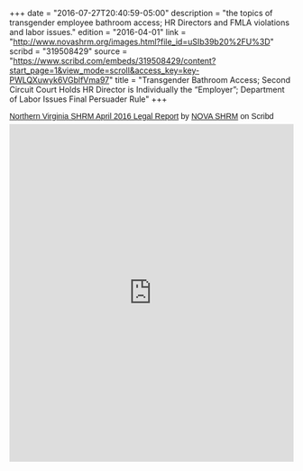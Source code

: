 +++
date = "2016-07-27T20:40:59-05:00"
description = "the topics of transgender employee bathroom access; HR Directors and FMLA violations and labor issues."
edition = "2016-04-01"
link = "http://www.novashrm.org/images.html?file_id=uSIb39b20%2FU%3D"
scribd = "319508429"
source = "https://www.scribd.com/embeds/319508429/content?start_page=1&view_mode=scroll&access_key=key-PWLQXuwyk6VGblfVma97"
title = "Transgender Bathroom Access; Second Circuit Court Holds HR Director is Individually the “Employer”; Department of Labor Issues Final Persuader Rule"
+++

<p  style=" margin: 12px auto 6px auto; font-family: Helvetica,Arial,Sans-serif; font-style: normal; font-variant: normal; font-weight: normal; font-size: 14px; line-height: normal; font-size-adjust: none; font-stretch: normal; -x-system-font: none; display: block;">   <a title="View Northern Virginia SHRM April 2016 Legal Report on Scribd" href="https://www.scribd.com/document/319508429/Northern-Virginia-SHRM-April-2016-Legal-Report#from_embed"  style="text-decoration: underline;" >Northern Virginia SHRM April 2016 Legal Report</a> by <a title="View NOVA SHRM's profile on Scribd" href="https://www.scribd.com/user/274010510/NOVA-SHRM#from_embed"  style="text-decoration: underline;" >NOVA SHRM</a> on Scribd</p><iframe class="scribd_iframe_embed" src="https://www.scribd.com/embeds/319508429/content?start_page=1&view_mode=scroll&access_key=key-PWLQXuwyk6VGblfVma97&show_recommendations=true&show_upsell=true" data-auto-height="false" data-aspect-ratio="0.7729220222793488" scrolling="no" id="doc_47296" width="100%" height="600" frameborder="0"></iframe>